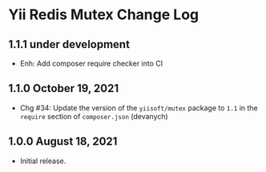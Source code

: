 # Yii Redis Mutex Change Log

## 1.1.1 under development

- Enh: Add composer require checker into CI

## 1.1.0 October 19, 2021

- Chg #34: Update the version of the `yiisoft/mutex` package to `1.1` in the `require` section of `composer.json` (devanych)

## 1.0.0 August 18, 2021

- Initial release.
